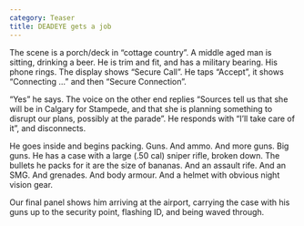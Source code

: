 ```yaml
---
category: Teaser
title: DEADEYE gets a job
---
```

The scene is a porch/deck in “cottage country”. A middle aged man is sitting, drinking a beer. He is trim and fit, and has a military bearing. His phone rings. The display shows “Secure Call”. He taps “Accept”, it shows “Connecting …” and then “Secure Connection”.
<!--more-->
“Yes” he says. The voice on the other end replies “Sources tell us that she will be in Calgary for Stampede, and that she is planning something to disrupt our plans, possibly at the parade”. He responds with “I’ll take care of it”, and disconnects.

He goes inside and begins packing. Guns. And ammo. And more guns. Big guns. He has a case with a large (.50 cal) sniper rifle, broken down. The bullets he packs for it are the size of bananas. And an assault rife. And an SMG. And grenades. And body armour. And a helmet with obvious night vision gear.

Our final panel shows him arriving at the airport, carrying the case with his guns up to the security point, flashing ID, and being waved through.
